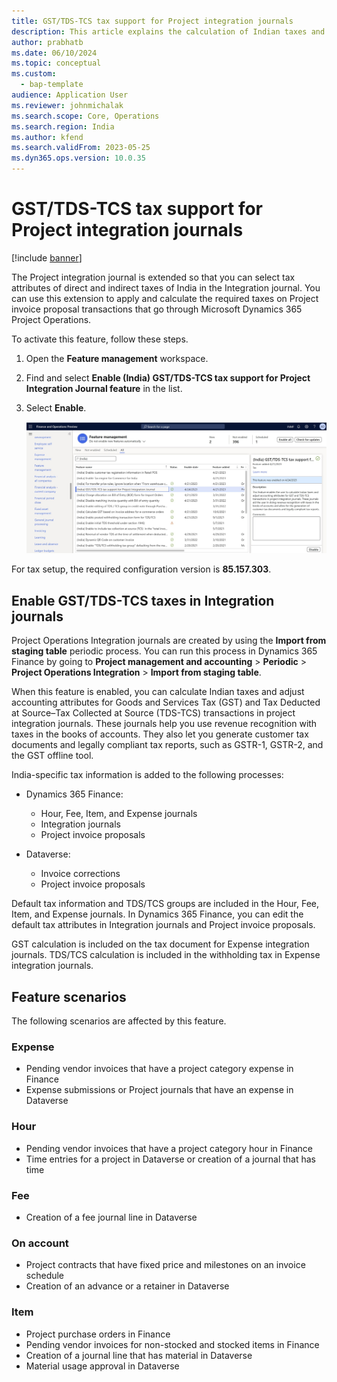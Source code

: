 ```yaml
---
title: GST/TDS-TCS tax support for Project integration journals
description: This article explains the calculation of Indian taxes and how to adjust accounting attributes for GST and TDS-TCS transactions in Project integration journals.
author: prabhatb
ms.date: 06/10/2024
ms.topic: conceptual
ms.custom: 
  - bap-template
audience: Application User
ms.reviewer: johnmichalak
ms.search.scope: Core, Operations
ms.search.region: India
ms.author: kfend
ms.search.validFrom: 2023-05-25
ms.dyn365.ops.version: 10.0.35
---
```


# GST/TDS-TCS tax support for Project integration journals

[!include [banner](../includes/banner.md)]

The Project integration journal is extended so that you can select tax attributes of direct and indirect taxes of India in the Integration journal. You can use this extension to apply and calculate the required taxes on Project invoice proposal transactions that go through Microsoft Dynamics 365 Project Operations.

To activate this feature, follow these steps.

1. Open the **Feature management** workspace.
2. Find and select **Enable (India) GST/TDS-TCS tax support for Project Integration Journal feature** in the list.
3. Select **Enable**.

    ![Screenshot that shows the feature in the list of available features in the Feature management workspace.](media/project-integration-journal-001.png)

For tax setup, the required configuration version is **85.157.303**.

## Enable GST/TDS-TCS taxes in Integration journals

Project Operations Integration journals are created by using the **Import from staging table** periodic process. You can run this process in Dynamics 365 Finance by going to **Project management and accounting** \> **Periodic** \> **Project Operations Integration** \> **Import from staging table**.

When this feature is enabled, you can calculate Indian taxes and adjust accounting attributes for Goods and Services Tax (GST) and Tax Deducted at Source–Tax Collected at Source (TDS-TCS) transactions in project integration journals. These journals help you use revenue recognition with taxes in the books of accounts. They also let you generate customer tax documents and legally compliant tax reports, such as GSTR-1, GSTR-2, and the GST offline tool.

India-specific tax information is added to the following processes:

- Dynamics 365 Finance:

    - Hour, Fee, Item, and Expense journals
    - Integration journals
    - Project invoice proposals

- Dataverse:

    - Invoice corrections
    - Project invoice proposals

Default tax information and TDS/TCS groups are included in the Hour, Fee, Item, and Expense journals. In Dynamics 365 Finance, you can edit the default tax attributes in Integration journals and Project invoice proposals.

GST calculation is included on the tax document for Expense integration journals. TDS/TCS calculation is included in the withholding tax in Expense integration journals.

## Feature scenarios

The following scenarios are affected by this feature.

### Expense

- Pending vendor invoices that have a project category expense in Finance
- Expense submissions or Project journals that have an expense in Dataverse

### Hour

- Pending vendor invoices that have a project category hour in Finance
- Time entries for a project in Dataverse or creation of a journal that has time

### Fee

- Creation of a fee journal line in Dataverse

### On account

- Project contracts that have fixed price and milestones on an invoice schedule
- Creation of an advance or a retainer in Dataverse

### Item

- Project purchase orders in Finance
- Pending vendor invoices for non-stocked and stocked items in Finance
- Creation of a journal line that has material in Dataverse
- Material usage approval in Dataverse
